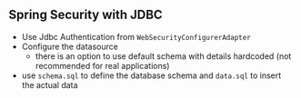 ## Spring Security with JDBC

- Use Jdbc Authentication from `WebSecurityConfigurerAdapter`
- Configure the datasource
    - there is an option to use default schema with details hardcoded (not recommended for real applications)
- use `schema.sql` to define the database schema and `data.sql` to insert the actual data    